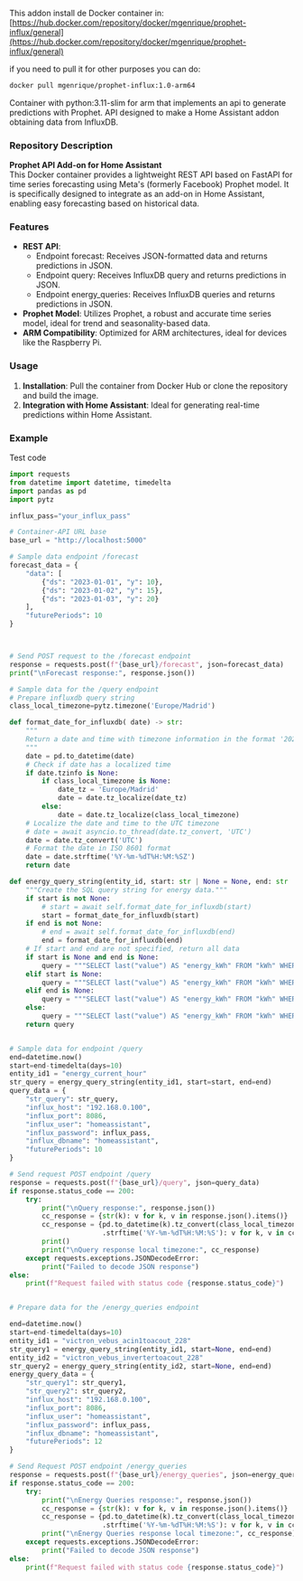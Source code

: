 This addon install de Docker container in:
[https://hub.docker.com/repository/docker/mgenrique/prophet-influx/general](https://hub.docker.com/repository/docker/mgenrique/prophet-influx/general)

if you need to pull it for other purposes you can do:
```bash
docker pull mgenrique/prophet-influx:1.0-arm64
````

Container with python:3.11-slim for arm that implements an api to generate predictions with Prophet. API designed to make a Home Assistant addon obtaining data from InfluxDB.

### Repository Description

**Prophet API Add-on for Home Assistant**  
This Docker container provides a lightweight REST API based on FastAPI for time series forecasting using Meta's (formerly Facebook) Prophet model. It is specifically designed to integrate as an add-on in Home Assistant, enabling easy forecasting based on historical data.

### Features

- **REST API**: 
    - Endpoint forecast: Receives JSON-formatted data and returns predictions in JSON.
    - Endpoint query: Receives InfluxDB query and returns predictions in JSON.
    - Endpoint energy_queries: Receives InfluxDB queries and returns predictions in JSON.
- **Prophet Model**: Utilizes Prophet, a robust and accurate time series model, ideal for trend and seasonality-based data.
- **ARM Compatibility**: Optimized for ARM architectures, ideal for devices like the Raspberry Pi.

### Usage

1. **Installation**: Pull the container from Docker Hub or clone the repository and build the image.
2. **Integration with Home Assistant**: Ideal for generating real-time predictions within Home Assistant.

### Example
Test code
```python
import requests
from datetime import datetime, timedelta
import pandas as pd
import pytz

influx_pass="your_influx_pass"

# Container-API URL base
base_url = "http://localhost:5000"

# Sample data endpoint /forecast
forecast_data = {
    "data": [
        {"ds": "2023-01-01", "y": 10},
        {"ds": "2023-01-02", "y": 15},
        {"ds": "2023-01-03", "y": 20}
    ],
    "futurePeriods": 10
}



# Send POST request to the /forecast endpoint
response = requests.post(f"{base_url}/forecast", json=forecast_data)
print("\nForecast response:", response.json())

# Sample data for the /query endpoint
# Prepare influxdb query string
class_local_timezone=pytz.timezone('Europe/Madrid')

def format_date_for_influxdb( date) -> str:
    """
    Return a date and time with timezone information in the format '2024-10-01T00:00:00Z' (UTC timezone).
    """
    date = pd.to_datetime(date)
    # Check if date has a localized time
    if date.tzinfo is None:
        if class_local_timezone is None:
            date_tz = 'Europe/Madrid'        
            date = date.tz_localize(date_tz)
        else:
            date = date.tz_localize(class_local_timezone)
    # Localize the date and time to the UTC timezone
    # date = await asyncio.to_thread(date.tz_convert, 'UTC')
    date = date.tz_convert('UTC')
    # Format the date in ISO 8601 format
    date = date.strftime('%Y-%m-%dT%H:%M:%SZ')
    return date

def energy_query_string(entity_id, start: str | None = None, end: str | None = None) -> str:
    """Create the SQL query string for energy data."""
    if start is not None:
        # start = await self.format_date_for_influxdb(start)
        start = format_date_for_influxdb(start)
    if end is not None:
        # end = await self.format_date_for_influxdb(end)
        end = format_date_for_influxdb(end)
    # If start and end are not specified, return all data
    if start is None and end is None:
        query = """SELECT last("value") AS "energy_kWh" FROM "kWh" WHERE "entity_id"='{}' GROUP BY time(1h) fill(previous)""".format(entity_id)
    elif start is None:
        query = """SELECT last("value") AS "energy_kWh" FROM "kWh" WHERE (time <= '{}') AND "entity_id"='{}' GROUP BY time(1h) fill(previous)""".format(end, entity_id) 
    elif end is None:
        query = """SELECT last("value") AS "energy_kWh" FROM "kWh" WHERE (time >= '{}') AND "entity_id"='{}' GROUP BY time(1h) fill(previous)""".format(start, entity_id)   
    else:
        query = """SELECT last("value") AS "energy_kWh" FROM "kWh" WHERE (time >= '{}') AND (time <= '{}') AND "entity_id"='{}' GROUP BY time(1h) fill(previous)""".format(start, end, entity_id)
    return query 


# Sample data for endpoint /query
end=datetime.now()
start=end-timedelta(days=10)
entity_id1 = "energy_current_hour"
str_query = energy_query_string(entity_id1, start=start, end=end)
query_data = {
    "str_query": str_query,
    "influx_host": "192.168.0.100",
    "influx_port": 8086,
    "influx_user": "homeassistant",
    "influx_password": influx_pass,
    "influx_dbname": "homeassistant",
    "futurePeriods": 10
}

# Send request POST endpoint /query
response = requests.post(f"{base_url}/query", json=query_data)
if response.status_code == 200:
    try:
        print("\nQuery response:", response.json())
        cc_response = {str(k): v for k, v in response.json().items()}
        cc_response = {pd.to_datetime(k).tz_convert(class_local_timezone)\
                       .strftime('%Y-%m-%dT%H:%M:%S'): v for k, v in cc_response.items()}
        print()
        print("\nQuery response local timezone:", cc_response)        
    except requests.exceptions.JSONDecodeError:
        print("Failed to decode JSON response")
else:
    print(f"Request failed with status code {response.status_code}")


# Prepare data for the /energy_queries endpoint

end=datetime.now()
start=end-timedelta(days=10)
entity_id1 = "victron_vebus_acin1toacout_228"
str_query1 = energy_query_string(entity_id1, start=None, end=end)
entity_id2 = "victron_vebus_invertertoacout_228"
str_query2 = energy_query_string(entity_id2, start=None, end=end)
energy_query_data = {
    "str_query1": str_query1,
    "str_query2": str_query2,
    "influx_host": "192.168.0.100",
    "influx_port": 8086,
    "influx_user": "homeassistant",
    "influx_password": influx_pass,
    "influx_dbname": "homeassistant",
    "futurePeriods": 12
}

# Send Request POST endpoint /energy_queries
response = requests.post(f"{base_url}/energy_queries", json=energy_query_data)
if response.status_code == 200:
    try:
        print("\nEnergy Queries response:", response.json())
        cc_response = {str(k): v for k, v in response.json().items()}
        cc_response = {pd.to_datetime(k).tz_convert(class_local_timezone)\
                       .strftime('%Y-%m-%dT%H:%M:%S'): v for k, v in cc_response.items()}
        print("\nEnergy Queries response local timezone:", cc_response)
    except requests.exceptions.JSONDecodeError:
        print("Failed to decode JSON response")
else:
    print(f"Request failed with status code {response.status_code}")
```

